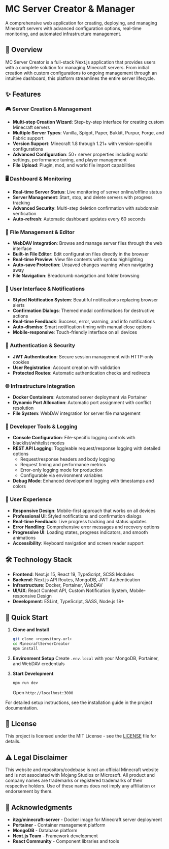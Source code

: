 # MC Server Creator & Manager

A comprehensive web application for creating, deploying, and managing Minecraft servers with advanced configuration options, real-time monitoring, and automated infrastructure management.

## 🚀 Overview

MC Server Creator is a full-stack Next.js application that provides users with a complete solution for managing Minecraft servers. From initial creation with custom configurations to ongoing management through an intuitive dashboard, this platform streamlines the entire server lifecycle.

## ✨ Features

### 🎮 Server Creation & Management
- **Multi-step Creation Wizard**: Step-by-step interface for creating custom Minecraft servers
- **Multiple Server Types**: Vanilla, Spigot, Paper, Bukkit, Purpur, Forge, and Fabric support
- **Version Support**: Minecraft 1.8 through 1.21+ with version-specific configurations
- **Advanced Configuration**: 50+ server properties including world settings, performance tuning, and player management
- **File Upload**: Plugin, mod, and world file import capabilities

### 🖥️ Dashboard & Monitoring
- **Real-time Server Status**: Live monitoring of server online/offline status
- **Server Management**: Start, stop, and delete servers with progress tracking
- **Advanced Security**: Multi-step deletion confirmation with subdomain verification
- **Auto-refresh**: Automatic dashboard updates every 60 seconds

### 📁 File Management & Editor
- **WebDAV Integration**: Browse and manage server files through the web interface
- **Built-in File Editor**: Edit configuration files directly in the browser
- **Real-time Preview**: View file contents with syntax highlighting
- **Auto-save Protection**: Unsaved changes warning when navigating away
- **File Navigation**: Breadcrumb navigation and folder browsing

### 💬 User Interface & Notifications
- **Styled Notification System**: Beautiful notifications replacing browser alerts
- **Confirmation Dialogs**: Themed modal confirmations for destructive actions
- **Real-time Feedback**: Success, error, warning, and info notifications
- **Auto-dismiss**: Smart notification timing with manual close options
- **Mobile-responsive**: Touch-friendly interface on all devices

### 🔐 Authentication & Security
- **JWT Authentication**: Secure session management with HTTP-only cookies
- **User Registration**: Account creation with validation
- **Protected Routes**: Automatic authentication checks and redirects

### 🌐 Infrastructure Integration
- **Docker Containers**: Automated server deployment via Portainer
- **Dynamic Port Allocation**: Automatic port assignment with conflict resolution
- **File System**: WebDAV integration for server file management

### 🔧 Developer Tools & Logging
- **Console Configuration**: File-specific logging controls with blacklist/whitelist modes
- **REST API Logging**: Toggleable request/response logging with detailed options
  - Request/response headers and body logging
  - Request timing and performance metrics
  - Error-only logging mode for production
  - Configurable via environment variables
- **Debug Mode**: Enhanced development logging with timestamps and colors

### 🎨 User Experience
- **Responsive Design**: Mobile-first approach that works on all devices
- **Professional UI**: Styled notifications and confirmation dialogs
- **Real-time Feedback**: Live progress tracking and status updates
- **Error Handling**: Comprehensive error messages and recovery options
- **Progressive UI**: Loading states, progress indicators, and smooth animations
- **Accessibility**: Keyboard navigation and screen reader support

## 🛠️ Technology Stack

- **Frontend**: Next.js 15, React 19, TypeScript, SCSS Modules
- **Backend**: Next.js API Routes, MongoDB, JWT Authentication
- **Infrastructure**: Docker, Portainer, WebDAV
- **UI/UX**: React Context API, Custom Notification System, Mobile-responsive Design
- **Development**: ESLint, TypeScript, SASS, Node.js 18+

## 🚦 Quick Start

1. **Clone and Install**
   ```bash
   git clone <repository-url>
   cd MinecraftServerCreator
   npm install
   ```

2. **Environment Setup**
   Create `.env.local` with your MongoDB, Portainer, and WebDAV credentials

3. **Start Development**
   ```bash
   npm run dev
   ```
   Open `http://localhost:3000`

For detailed setup instructions, see the installation guide in the project documentation.

## 📝 License

This project is licensed under the MIT License - see the [LICENSE](./LICENSE) file for details.

## ⚠️ Legal Disclaimer

This website and repository/codebase is not an official Minecraft website and is not associated with Mojang Studios or Microsoft. All product and company names are trademarks or registered trademarks of their respective holders. Use of these names does not imply any affiliation or endorsement by them.

## 🙏 Acknowledgments

- **itzg/minecraft-server** - Docker image for Minecraft server deployment
- **Portainer** - Container management platform
- **MongoDB** - Database platform
- **Next.js Team** - Framework development
- **React Community** - Component libraries and tools